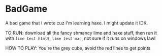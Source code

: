 # BadGame
A bad game that I wrote cuz I'm learning haxe. I might update it IDK.

TO RUN: download all the fancy shmancy lime and haxe stuff, then run it with `lime test html5`, `lime test mac`, not sure if it runs on windows lawl

HOW TO PLAY: You're the grey cube, avoid the red lines to get points
